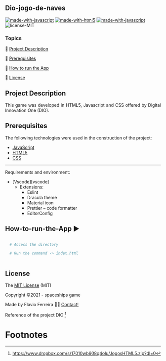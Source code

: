 ## Dio-jogo-de-naves

[![made-with-javascript](https://img.shields.io/badge/Made%20with-JavaScript-1f425f.svg)](https://www.javascript.com)
[![made-with-html5](https://img.shields.io/badge/Made%20with%20HTML5-HTML5-blue)](https://dev.w3.org/html5/spec-LC/)
[![made-with-javascript](https://img.shields.io/badge/Made%20with%20CSS-CSS-blue)](https://developer.mozilla.org/pt-BR/docs/Web/CSS)
![license-MIT](https://img.shields.io/badge/license-MIT-green)

### Topics

:small_blue_diamond: [Project Description](#Project-Description)

:small_blue_diamond: [Prerequisites](#Prerequisites)

:small_blue_diamond: [How to run the App](#How-to-run-the-App)

:small_blue_diamond: [License](#License)



## Project Description

<p align="justify">
  This game was developed in HTML5, Javascript and CSS offered by Digital Innovation One (DIO). 
</p>

## Prerequisites

The following technologies were used in the construction of the project:

- [JavaScript][javascript]
- [HTML5][html5]
- [CSS][CSS] 
---
Requirements and environment:

- [Vscode][vscode]
  - Extensions:
    - Eslint
    - Dracula theme
    - Material icon
    - Prettier – code formatter
    - EditorConfig 
 
## How-to-run-the-App :arrow_forward:

```bash

  # Access the directory

  # Run the command -> index.html
  
  ```
  
## License

The [MIT License]() (MIT)

Copyright :copyright:2021 - spaceships game

Made by Flavio Ferreira 👋🏽 [Contact!](https://www.linkedin.com/in/flaviojaf21/)

Reference of the project DIO [^1]

Footnotes
=========

[^1]: https://www.dropbox.com/s/17010wb608q4olu/JogosHTML5.zip?dl=0


[javascript]: https://www.javascript.com/
[html5]: https://dev.w3.org/html5/spec-LC/
[css]: https://developer.mozilla.org/pt-BR/docs/Web/CSS
